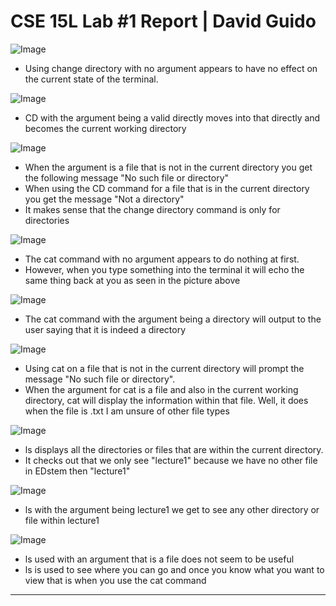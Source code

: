 # CSE 15L Lab #1 Report | David Guido


![Image](CD1.png)
* Using change directory with no argument appears to have no effect on the current state of the terminal. 

![Image](CD_lecture1.png)
* CD with the argument being a valid directly moves into that directly and becomes the current working directory 


![Image](CD3png.png)
* When the argument is a file that is not in the current directory you get the following message "No such file or directory"
* When using the CD command for a file that is in the current directory you get the message "Not a directory"
* It makes sense that the change directory command is only for directories


![Image](cat1.png)
* The cat command with no argument appears to do nothing at first.
* However, when you type something into the terminal it will echo the same thing back at you as seen in the picture above


![Image](cat2.png)
* The cat command with the argument being a directory will output to the user saying that it is indeed a directory


![Image](cat3.png)
* Using cat on a file that is not in the current directory will prompt the message "No such file or directory".
* When the argument for cat is a file and also in the current working directory, cat will display the information within that file. Well, it does when the file is .txt I am unsure of other file types


![Image](ls1.png)
* ls displays all the directories or files that are within the current directory.
* It checks out that we only see "lecture1" because we have no other file in EDstem then "lecture1"


![Image](ls_3.png)
* ls with the argument being lecture1 we get to see any other directory or file within lecture1


![Image](ls_3.png)
* ls used with an argument that is a file does not seem to be useful
* ls is used to see where you can go and once you know what you want to view that is when you use the cat command
---

